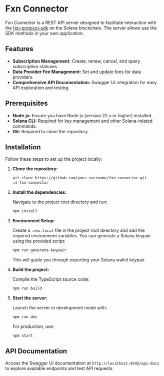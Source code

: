 # Fxn Connector

Fxn Connector is a REST API server designed to facilitate interaction with the [fxn-protocol-sdk]("https://github.com/Oz-Networks/fxn-protocol-sdk") on the Solana blockchain. The server allows use the SDK methods in your own application.

## Features

- **Subscription Management:** Create, renew, cancel, and query subscription statuses.
- **Data Provider Fee Management:** Set and update fees for data providers.
- **Comprehensive API Documentation:** Swagger UI integration for easy API exploration and testing.

## Prerequisites

- **Node.js:** Ensure you have Node.js (version 22.x or higher) installed.
- **Solana CLI:** Required for key management and other Solana-related commands.
- **Git:** Required to clone the repository.

## Installation

Follow these steps to set up the project locally:

1. **Clone the repository:**

   ```bash
   git clone https://github.com/your-username/fxn-connector.git
   cd fxn-connector
   ```

2. **Install the dependencies:**

   Navigate to the project root directory and run:

   ```bash
   npm install
   ```

3. **Environment Setup:**

   Create a `.env.local` file in the project root directory and add the required environment variables. You can generate a Solana keypair using the provided script:

   ```bash
   npm run generate-keypair
   ```

   This will guide you through exporting your Solana wallet keypair.

4. **Build the project:**

   Compile the TypeScript source code:

   ```bash
   npm run build
   ```

5. **Start the server:**

   Launch the server in development mode with:

   ```bash
   npm run dev
   ```

   For production, use:

   ```bash
   npm start
   ```

## API Documentation

Access the Swagger UI documentation at `http://localhost:4545/api-docs` to explore available endpoints and test API requests.
